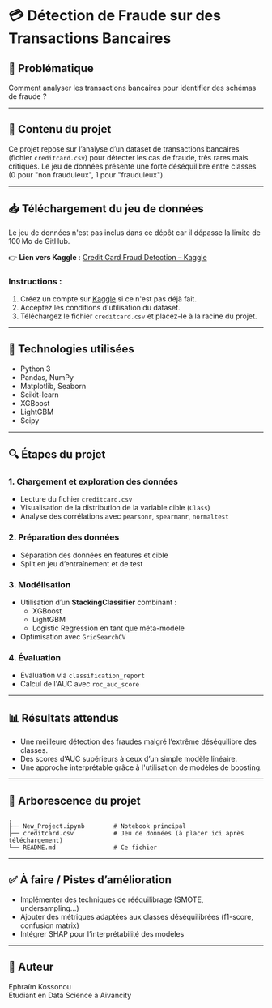 
# 💳 Détection de Fraude sur des Transactions Bancaires

## 🧠 Problématique

Comment analyser les transactions bancaires pour identifier des schémas de fraude ?

---

## 📁 Contenu du projet

Ce projet repose sur l’analyse d’un dataset de transactions bancaires (fichier `creditcard.csv`) pour détecter les cas de fraude, très rares mais critiques. Le jeu de données présente une forte déséquilibre entre classes (0 pour "non frauduleux", 1 pour "frauduleux").

---

## 📥 Téléchargement du jeu de données

Le jeu de données n'est pas inclus dans ce dépôt car il dépasse la limite de 100 Mo de GitHub.

👉 **Lien vers Kaggle** : [Credit Card Fraud Detection – Kaggle](https://www.kaggle.com/datasets/mlg-ulb/creditcardfraud)

### Instructions :

1. Créez un compte sur [Kaggle](https://www.kaggle.com/) si ce n'est pas déjà fait.
2. Acceptez les conditions d'utilisation du dataset.
3. Téléchargez le fichier `creditcard.csv` et placez-le à la racine du projet.

---

## 🔧 Technologies utilisées

- Python 3
- Pandas, NumPy
- Matplotlib, Seaborn
- Scikit-learn
- XGBoost
- LightGBM
- Scipy

---

## 🔍 Étapes du projet

### 1. **Chargement et exploration des données**
- Lecture du fichier `creditcard.csv`
- Visualisation de la distribution de la variable cible (`Class`)
- Analyse des corrélations avec `pearsonr`, `spearmanr`, `normaltest`

### 2. **Préparation des données**
- Séparation des données en features et cible
- Split en jeu d’entraînement et de test

### 3. **Modélisation**
- Utilisation d’un **StackingClassifier** combinant :
  - XGBoost
  - LightGBM
  - Logistic Regression en tant que méta-modèle
- Optimisation avec `GridSearchCV`

### 4. **Évaluation**
- Évaluation via `classification_report`
- Calcul de l'AUC avec `roc_auc_score`

---

## 📊 Résultats attendus

- Une meilleure détection des fraudes malgré l’extrême déséquilibre des classes.
- Des scores d’AUC supérieurs à ceux d’un simple modèle linéaire.
- Une approche interprétable grâce à l'utilisation de modèles de boosting.

---

## 📂 Arborescence du projet

```
.
├── New_Project.ipynb        # Notebook principal
├── creditcard.csv           # Jeu de données (à placer ici après téléchargement)
└── README.md                # Ce fichier
```

---

## ✅ À faire / Pistes d’amélioration

- Implémenter des techniques de rééquilibrage (SMOTE, undersampling…)
- Ajouter des métriques adaptées aux classes déséquilibrées (f1-score, confusion matrix)
- Intégrer SHAP pour l’interprétabilité des modèles

---

## 👤 Auteur

Ephraïm Kossonou  
Étudiant en Data Science à Aivancity
